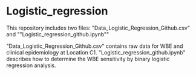 # Logistic_regression

This repository includes two files: "Data_Logistic_Regression_Github.csv" and ""Logistic_regression_github.ipynb""

"Data_Logistic_Regression_Github.csv" contains raw data for WBE and clinical epidemiology at Location C1.
"Logistic_regression_github.ipynb" describes how to determine the WBE sensitivity by binary logistic regression analysis. 
